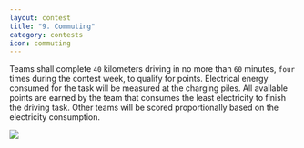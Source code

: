 ```yaml
---
layout: contest
title: "9. Commuting"
category: contests
icon: commuting
---
```


Teams shall complete `40` kilometers driving in no more than `60` minutes, `four` times during the contest week, to qualify for points. Electrical energy consumed for the task will be measured at the charging piles. All available points are earned by the team that consumes the least electricity to finish the driving task. Other teams will be scored proportionally based on the electricity consumption.

<img class="img-thumbnail center" src="{{ site.baseurl }}/assets/img/con_10.png">